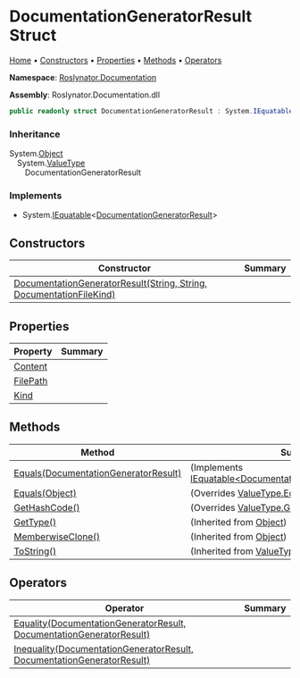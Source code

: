 <a name="_top"></a>

# DocumentationGeneratorResult Struct

[Home](../../../README.md#_top) &#x2022; [Constructors](#constructors) &#x2022; [Properties](#properties) &#x2022; [Methods](#methods) &#x2022; [Operators](#operators)

**Namespace**: [Roslynator.Documentation](../README.md#_top)

**Assembly**: Roslynator\.Documentation\.dll

```csharp
public readonly struct DocumentationGeneratorResult : System.IEquatable<DocumentationGeneratorResult>
```

### Inheritance

System\.[Object](https://docs.microsoft.com/en-us/dotnet/api/system.object)\
&emsp;System\.[ValueType](https://docs.microsoft.com/en-us/dotnet/api/system.valuetype)\
&emsp;&emsp;DocumentationGeneratorResult

### Implements

* System\.[IEquatable](https://docs.microsoft.com/en-us/dotnet/api/system.iequatable-1)\<[DocumentationGeneratorResult](#_top)>

## Constructors

| Constructor | Summary |
| ----------- | ------- |
| [DocumentationGeneratorResult(String, String, DocumentationFileKind)](-ctor/README.md#_top) | |

## Properties

| Property | Summary |
| -------- | ------- |
| [Content](Content/README.md#_top) | |
| [FilePath](FilePath/README.md#_top) | |
| [Kind](Kind/README.md#_top) | |

## Methods

| Method | Summary |
| ------ | ------- |
| [Equals(DocumentationGeneratorResult)](Equals/README.md#Roslynator_Documentation_DocumentationGeneratorResult_Equals_Roslynator_Documentation_DocumentationGeneratorResult_) |  \(Implements [IEquatable\<DocumentationGeneratorResult>.Equals](https://docs.microsoft.com/en-us/dotnet/api/system.iequatable-1.equals)\) |
| [Equals(Object)](Equals/README.md#Roslynator_Documentation_DocumentationGeneratorResult_Equals_System_Object_) |  \(Overrides [ValueType.Equals](https://docs.microsoft.com/en-us/dotnet/api/system.valuetype.equals)\) |
| [GetHashCode()](GetHashCode/README.md#_top) |  \(Overrides [ValueType.GetHashCode](https://docs.microsoft.com/en-us/dotnet/api/system.valuetype.gethashcode)\) |
| [GetType()](https://docs.microsoft.com/en-us/dotnet/api/system.object.gettype) |  \(Inherited from [Object](https://docs.microsoft.com/en-us/dotnet/api/system.object)\) |
| [MemberwiseClone()](https://docs.microsoft.com/en-us/dotnet/api/system.object.memberwiseclone) |  \(Inherited from [Object](https://docs.microsoft.com/en-us/dotnet/api/system.object)\) |
| [ToString()](https://docs.microsoft.com/en-us/dotnet/api/system.valuetype.tostring) |  \(Inherited from [ValueType](https://docs.microsoft.com/en-us/dotnet/api/system.valuetype)\) |

## Operators

| Operator | Summary |
| -------- | ------- |
| [Equality(DocumentationGeneratorResult, DocumentationGeneratorResult)](op_Equality/README.md#_top) | |
| [Inequality(DocumentationGeneratorResult, DocumentationGeneratorResult)](op_Inequality/README.md#_top) | |

